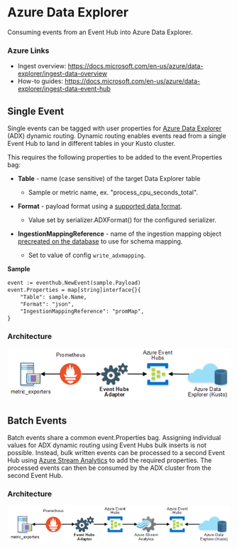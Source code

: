 # Azure Data Explorer

Consuming events from an Event Hub into Azure Data Explorer.

### Azure Links

* Ingest overview: https://docs.microsoft.com/en-us/azure/data-explorer/ingest-data-overview
* How-to guides: https://docs.microsoft.com/en-us/azure/data-explorer/ingest-data-event-hub

## Single Event

Single events can be tagged with user properties for [Azure Data Explorer](https://docs.microsoft.com/en-us/azure/data-explorer/ingest-data-event-hub) (ADX) dynamic routing. Dynamic routing enables events read from a single Event Hub to land in different tables in your Kusto cluster.

This requires the following properties to be added to the event.Properties bag:

* **Table** - name (case sensitive) of the target Data Explorer table
  * Sample or metric name, ex. "process_cpu_seconds_total".

* **Format** - payload format using a [supported data format](https://docs.microsoft.com/en-us/azure/kusto/management/data-ingestion/#supported-data-formats).
  * Value set by serializer.ADXFormat() for the configured serializer.

* **IngestionMappingReference** - name of the ingestion mapping object [precreated on the database](https://docs.microsoft.com/en-us/azure/kusto/management/tables?branch=master#create-ingestion-mapping) to use for schema mapping.
  * Set to value of config `write_adxmapping`.

**Sample**
```golang
event := eventhub.NewEvent(sample.Payload)
event.Properties = map[string]interface{}{
	"Table": sample.Name,
	"Format": "json",
	"IngestionMappingReference": "promMap",
}
```

### Architecture

![alt text](./images/adx-single-arch.png "Single Event Architecture")

## Batch Events

Batch events share a common event.Properties bag. Assigning individual values for ADX dynamic routing using Event Hubs bulk inserts is not possible. Instead, bulk written events can be processed to a second Event Hub using [Azure Stream Analytics](https://docs.microsoft.com/en-us/azure/stream-analytics/stream-analytics-define-outputs#custom-metadata-properties-for-output) to add the required properties. The processed events can then be consumed by the ADX cluster from the second Event Hub.

### Architecture

![alt text](./images/adx-batch-arch.png "Batch Event Architecture")
